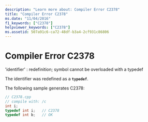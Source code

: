 ```yaml
---
description: "Learn more about: Compiler Error C2378"
title: "Compiler Error C2378"
ms.date: "11/04/2016"
f1_keywords: ["C2378"]
helpviewer_keywords: ["C2378"]
ms.assetid: 507a91c6-ca72-48df-b3a4-2cf931c86806
---
```

# Compiler Error C2378

'identifier' : redefinition; symbol cannot be overloaded with a typedef

The identifier was redefined as a **`typedef`**.

The following sample generates C2378:

```cpp
// C2378.cpp
// compile with: /c
int i;
typedef int i;   // C2378
typedef int b;   // OK
```
